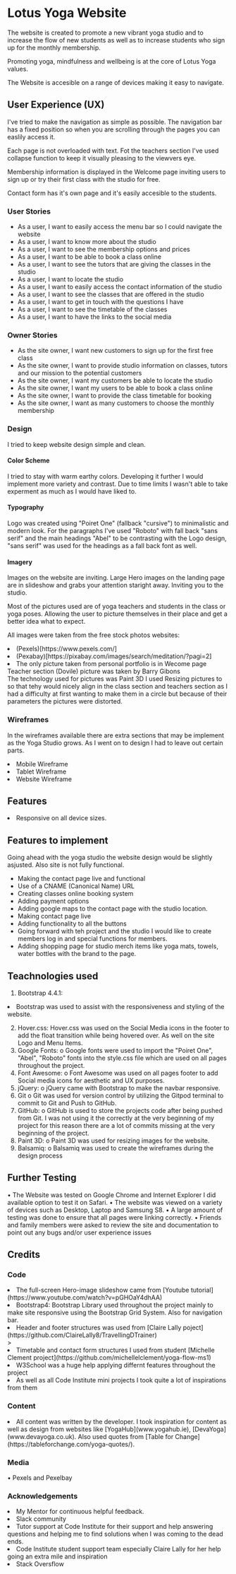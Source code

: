 # Lotus Yoga Website
The website is created to promote a new vibrant yoga studio and to increase the flow of new students
 as well as to increase students who sign up for the monthly membership.

 Promoting yoga, mindfulness and wellbeing is at the core of Lotus Yoga values.

The Website is accesible on a range of devices making it easy to navigate. 






## User Experience (UX)

<p>I've tried to make the navigation as simple as possible. 
The navigation bar has a fixed position
so when you are scrolling through the pages you can easlily access it.</p>
<p>Each page is not overloaded with text. Fot the teachers section I've used 
collapse function to keep it visually pleasing to the viewvers eye.
 </p>
 <p> Membership information is displayed in the Welcome page inviting users to sign up or try their
 first class with the studio for free.</p>
 <p>Contact form has it's own page and it's easily accesible to the students. </p>

### User Stories

<ul>
<li>	As a user, I want to easily access the menu bar so I could navigate the website</li>
 <li>As a user, I want to know more about the studio </li>
<li>	As a user, I want to see the membership options and prices</li>
<li>	As a user, I want to be able to book a class online</li>
<li>	As a user, I want to see the tutors that are giving the classes in the studio</li>
<li>	As a user, I want to locate the studio</li>
 <li>As a user, I want to easily access the contact information of the studio</li>
<li>	As a user, I want to see the classes that are offered in the studio</li>
<li>	As a user, I want to get in touch with the questions I have</li>
<li>	As a user, I want to see the timetable of the classes</li>
<li>	As a user, I want to have the links to the social media</li> 

</ul>

### Owner Stories

<ul>
<li>	As the site owner, I want new customers to sign up for the first free class</li>
<li>	As the site owner, I want to provide studio information on classes, tutors and our mission to the potential customers</li>
<li> As the site owner, I want my customers be able to locate the studio</li>
<li>As the site owner, I want my users to be able to book a class online</li>
<li>	As the site owner, I want to provide the class timetable for booking</li>
<li>	As the site owner, I want as many customers to choose the monthly membership</li>

</ul>

### Design

I tried to keep website design simple and clean. 

#### Color Scheme
I tried to stay with warm earthy colors. 
Developing it further I would implement more variety and contrast.
Due to time limits I wasn't able to take experment as much as I would have liked to.
 
 #### Typography
 Logo was created using "Poiret One" (fallback "cursive") to minimalistic and modern look. 
 For the paragraphs I've used "Roboto" with fall back "sans serif" and 
 the main headings "Abel" to be contrasting with the Logo design,
  "sans serif" was used for the headings as a fall back font as well.

#### Imagery
Images on the website are inviting. Large Hero images on the landing page
are in slideshow and grabs your attention staright away. Inviting you to the studio.

Most of the pictures used are of yoga teachers and students in the class or yoga poses.
Allowing the user to picture themselves in their place and get a better idea what to expect.

All images were taken from the free stock photos websites:
<li>(Pexels)[https://www.pexels.com/]</li>
<li>(Pexabay)[https://pixabay.com/images/search/meditation/?pagi=2]</li>
<li>The only picture taken from personal portfolio is in Wecome page
 Teacher section (Dovile) picture was taken by Barry Gibons</li>
The technology used for pictures was Paint 3D I used Resizing pictures to 
so that tehy would nicely align in the class section and teachers section as I had a 
difficulty at first wanting to make them in a circle but because of their parameters 
the pictures were distorted.

### Wireframes

In the wireframes available there are extra sections that may be implement
as the Yoga Studio grows. As I went on to design I had to leave out certain parts.

<li>Mobile Wireframe</li>
<li>Tablet Wireframe</li>
<li>Website Wireframe</li>

## Features

<li>Responsive on all device sizes.</li>

## Features to implement

Going ahead with the yoga studio the website design would be slightly asjusted.
Also site is not fully functional.


- Making the contact page live and functional
- Use of a CNAME (Canonical Name) URL
- Creating classes online booking system
-  Adding payment options
- Adding google maps to the contact page with the studio location.
- Making contact page live
- Adding functionality to all the buttons
- Going forward with teh project and the studio I would like to create 
members log in and special functions for members.
- Adding shopping page for studio merch items like yoga mats, towels, water bottles with the brand
to the page.

## Teachnologies used

1.	Bootstrap 4.4.1:
<li>	Bootstrap was used to assist with the responsiveness and styling of the website.
</li>

2.	Hover.css:
	Hover.css was used on the Social Media icons in the footer to add the float transition while being hovered over.
As well on the site Logo and Menu Items.
3.	Google Fonts:
o	Google fonts were used to import the "Poiret One", "Abel", "Roboto" fonts into the style.css file which are used on all pages throughout the project.
4.	Font Awesome:
o	Font Awesome was used on all pages footer to add Social media icons for aesthetic and UX purposes.
5.	jQuery:
o	jQuery came with Bootstrap to make the navbar responsive.
6.	Git
o	Git was used for version control by utilizing the Gitpod terminal to commit to Git and Push to GitHub.
7.	GitHub:
o	GitHub is used to store the projects code after being pushed from Git.
I was not using it the correctly at the very beginning of my project
for this reason there are a lot of commits missing at the very beginning of the project.
8.	Paint 3D:
o	Paint 3D was used for resizing images for the website.
9.	Balsamiq:
o	Balsamiq was used to create the wireframes during the design process

## Further Testing
•	The Website was tested on Google Chrome and Internet Explorer I did available option to test it on Safari.
•	The website was viewed on a variety of devices such as Desktop, Laptop and Samsung S8.
•	A large amount of testing was done to ensure that all pages were linking correctly.
•	Friends and family members were asked to review the site and documentation to point out any bugs and/or user experience issues


## Credits

### Code
<li>	The full-screen Hero-image slideshow came from [Youtube tutorial](https://www.youtube.com/watch?v=pGHOaY4dhAA)</li>
<li>	Bootstrap4: Bootstrap Library used throughout the project mainly to make site responsive using the Bootstrap Grid System.
Also for navigation bar.</li>
<li>Header and footer structures was used from
 [Claire Lally poject](https://github.com/ClaireLally8/TravellingDTrainer)
 </li>
>
 <li>Timetable and contact form structures I used from student
 [Michelle Clement project](https://github.com/michellelclement/yoga-flow-ms1)
<li> W3School was a huge help applying differnt features throughout the project</li>
<li> As well as all Code Institute mini projects I took quite a lot of inspirations from them</li>

### Content
<li>	All content was written by the developer.
 I took inspiration for content as well as design from
websites like [YogaHub](www.yogahub.ie), [DevaYoga](www.devayoga.co.uk).
Also used quotes from [Table for Change](https://tableforchange.com/yoga-quotes/).
</li>


### Media
•	Pexels and Pexelbay 

### Acknowledgements

<li>My Mentor for continuous helpful feedback.</li>
<li>Slack community</li>
<li>Tutor support at Code Institute for their support and help answering questions
and helping me to find solutions when I was coming to the dead ends. </li>
<li>Code Institute student support team especially Claire Lally for her help going an extra mile 
and inspiration</li>
<li>Stack Oversflow </li>



